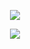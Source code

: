 <p align="center"><img src="https://res.cloudinary.com/itsal/image/upload/v1560223916/orlando/pantallazo_erp_reqm5w.png"></p>
<p align="center"><img src="https://res.cloudinary.com/itsal/image/upload/v1560223914/orlando/pantallaso_erp_vccdxs.png"></p>

